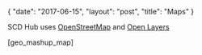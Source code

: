 {
   "date": "2017-06-15",
   "layout": "post",
   "title": "Maps"
}

SCD Hub uses [OpenStreetMap](https://openstreetmap.org) and [Open Layers](http://openlayers.org)

[geo_mashup_map]